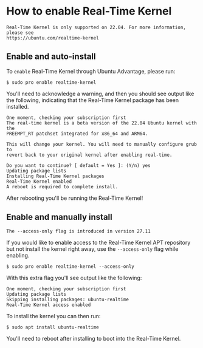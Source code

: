 # How to enable Real-Time Kernel

```{caution}
Real-Time Kernel is only supported on 22.04. For more information, please see
https://ubuntu.com/realtime-kernel
```

## Enable and auto-install

To `enable` Real-Time Kernel through Ubuntu Advantage, please run:

```console
$ sudo pro enable realtime-kernel
```

You'll need to acknowledge a warning, and then you should see output like the
following, indicating that the Real-Time Kernel package has been installed.

```
One moment, checking your subscription first
The real-time kernel is a beta version of the 22.04 Ubuntu kernel with the
PREEMPT_RT patchset integrated for x86_64 and ARM64.

This will change your kernel. You will need to manually configure grub to
revert back to your original kernel after enabling real-time.

Do you want to continue? [ default = Yes ]: (Y/n) yes
Updating package lists
Installing Real-Time Kernel packages
Real-Time Kernel enabled
A reboot is required to complete install.
```

After rebooting you'll be running the Real-Time Kernel!

## Enable and manually install

```{important}
The --access-only flag is introduced in version 27.11
```

If you would like to enable access to the Real-Time Kernel APT repository but
not install the kernel right away, use the `--access-only` flag while enabling.

```console
$ sudo pro enable realtime-kernel --access-only
```

With this extra flag you'll see output like the following:

```
One moment, checking your subscription first
Updating package lists
Skipping installing packages: ubuntu-realtime
Real-Time Kernel access enabled
```

To install the kernel you can then run:

```console
$ sudo apt install ubuntu-realtime
```

You'll need to reboot after installing to boot into the Real-Time Kernel.
